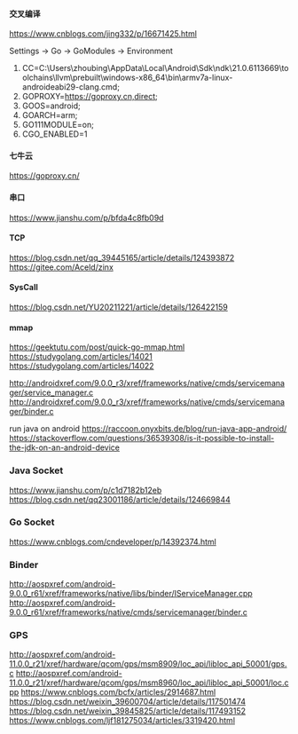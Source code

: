 #### 交叉编译
https://www.cnblogs.com/jing332/p/16671425.html

Settings -> Go -> GoModules -> Environment
1. CC=C:\Users\zhoubing\AppData\Local\Android\Sdk\ndk\21.0.6113669\toolchains\llvm\prebuilt\windows-x86_64\bin\armv7a-linux-androideabi29-clang.cmd;
2. GOPROXY=https://goproxy.cn,direct;
3. GOOS=android;
4. GOARCH=arm;
5. GO111MODULE=on;
6. CGO_ENABLED=1

#### 七牛云
https://goproxy.cn/

#### 串口
https://www.jianshu.com/p/bfda4c8fb09d

#### TCP
https://blog.csdn.net/qq_39445165/article/details/124393872
https://gitee.com/Aceld/zinx


#### SysCall
https://blog.csdn.net/YU20211221/article/details/126422159

#### mmap
https://geektutu.com/post/quick-go-mmap.html
https://studygolang.com/articles/14021
https://studygolang.com/articles/14022


http://androidxref.com/9.0.0_r3/xref/frameworks/native/cmds/servicemanager/service_manager.c
http://androidxref.com/9.0.0_r3/xref/frameworks/native/cmds/servicemanager/binder.c


run java on android
https://raccoon.onyxbits.de/blog/run-java-app-android/
https://stackoverflow.com/questions/36539308/is-it-possible-to-install-the-jdk-on-an-android-device


### Java Socket
https://www.jianshu.com/p/c1d7182b12eb
https://blog.csdn.net/qq23001186/article/details/124669844

### Go Socket
https://www.cnblogs.com/cndeveloper/p/14392374.html

### Binder
http://aospxref.com/android-9.0.0_r61/xref/frameworks/native/libs/binder/IServiceManager.cpp
http://aospxref.com/android-9.0.0_r61/xref/frameworks/native/cmds/servicemanager/binder.c

### GPS
http://aospxref.com/android-11.0.0_r21/xref/hardware/qcom/gps/msm8909/loc_api/libloc_api_50001/gps.c
http://aospxref.com/android-11.0.0_r21/xref/hardware/qcom/gps/msm8960/loc_api/libloc_api_50001/loc.cpp
https://www.cnblogs.com/bcfx/articles/2914687.html
https://blog.csdn.net/weixin_39600704/article/details/117501474
https://blog.csdn.net/weixin_39845825/article/details/117493152
https://www.cnblogs.com/ljf181275034/articles/3319420.html
